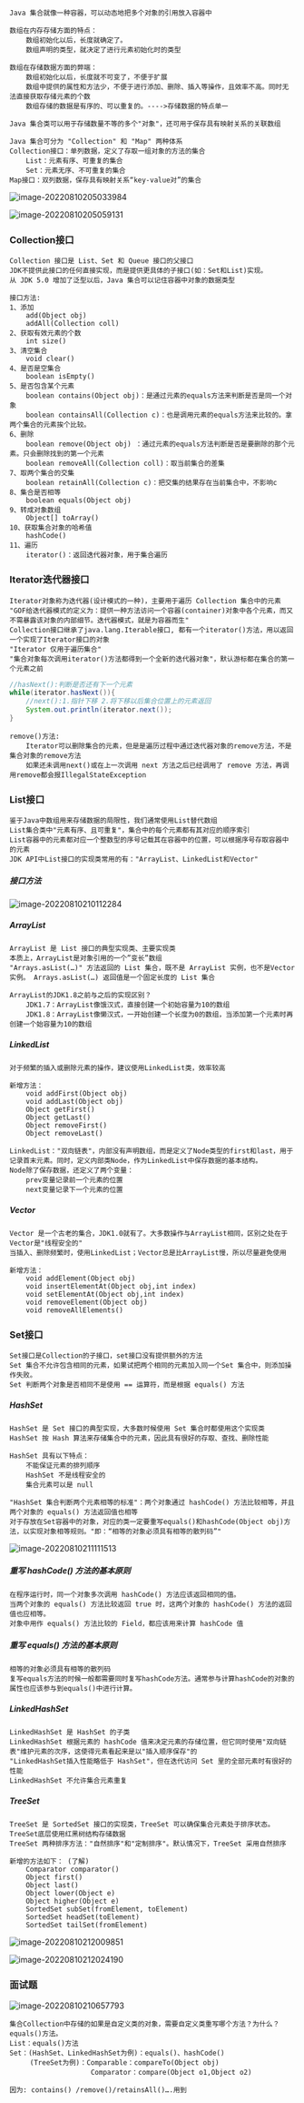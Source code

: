 ```shell
Java 集合就像一种容器，可以动态地把多个对象的引用放入容器中

数组在内存存储方面的特点：
    数组初始化以后，长度就确定了。
    数组声明的类型，就决定了进行元素初始化时的类型
    
数组在存储数据方面的弊端：
    数组初始化以后，长度就不可变了，不便于扩展
    数组中提供的属性和方法少，不便于进行添加、删除、插入等操作，且效率不高。同时无法直接获取存储元素的个数
    数组存储的数据是有序的、可以重复的。---->存储数据的特点单一
    
Java 集合类可以用于存储数量不等的多个"对象"，还可用于保存具有映射关系的关联数组
```

```shell
Java 集合可分为 "Collection" 和 "Map" 两种体系
Collection接口：单列数据，定义了存取一组对象的方法的集合
    List：元素有序、可重复的集合
    Set：元素无序、不可重复的集合
Map接口：双列数据，保存具有映射关系“key-value对”的集合
```

![image-20220810205033984](images/image-20220810205033984.png)

![image-20220810205059131](images/image-20220810205059131.png)

### Collection接口

```shell
Collection 接口是 List、Set 和 Queue 接口的父接口
JDK不提供此接口的任何直接实现，而是提供更具体的子接口(如：Set和List)实现。
从 JDK 5.0 增加了泛型以后，Java 集合可以记住容器中对象的数据类型
```

```shell
接口方法:
1、添加
    add(Object obj)
    addAll(Collection coll) 
2、获取有效元素的个数
	int size()
3、清空集合
	void clear()
4、是否是空集合
	boolean isEmpty()
5、是否包含某个元素
    boolean contains(Object obj)：是通过元素的equals方法来判断是否是同一个对象
    boolean containsAll(Collection c)：也是调用元素的equals方法来比较的。拿两个集合的元素挨个比较。
6、删除
    boolean remove(Object obj) ：通过元素的equals方法判断是否是要删除的那个元素。只会删除找到的第一个元素
    boolean removeAll(Collection coll)：取当前集合的差集
7、取两个集合的交集
	boolean retainAll(Collection c)：把交集的结果存在当前集合中，不影响c 
8、集合是否相等
	boolean equals(Object obj)
9、转成对象数组
	Object[] toArray()
10、获取集合对象的哈希值
	hashCode()
11、遍历
	iterator()：返回迭代器对象，用于集合遍历
```

### Iterator迭代器接口

```shell
Iterator对象称为迭代器(设计模式的一种)，主要用于遍历 Collection 集合中的元素
"GOF给迭代器模式的定义为：提供一种方法访问一个容器(container)对象中各个元素，而又不需暴露该对象的内部细节。迭代器模式，就是为容器而生"
Collection接口继承了java.lang.Iterable接口, 都有一个iterator()方法，用以返回一个实现了Iterator接口的对象
"Iterator 仅用于遍历集合"
"集合对象每次调用iterator()方法都得到一个全新的迭代器对象"，默认游标都在集合的第一个元素之前
```

```java
//hasNext():判断是否还有下一个元素
while(iterator.hasNext()){
    //next():1.指针下移 2.将下移以后集合位置上的元素返回
    System.out.println(iterator.next());
}
```

```shell
remove()方法:
    Iterator可以删除集合的元素，但是是遍历过程中通过迭代器对象的remove方法，不是集合对象的remove方法
    如果还未调用next()或在上一次调用 next 方法之后已经调用了 remove 方法，再调用remove都会报IllegalStateException
```

### List接口

```shell
鉴于Java中数组用来存储数据的局限性，我们通常使用List替代数组
List集合类中"元素有序、且可重复"，集合中的每个元素都有其对应的顺序索引
List容器中的元素都对应一个整数型的序号记载其在容器中的位置，可以根据序号存取容器中的元素
JDK API中List接口的实现类常用的有："ArrayList、LinkedList和Vector"
```

##### 接口方法

![image-20220810210112284](images/image-20220810210112284.png)

##### ArrayList

```shell
ArrayList 是 List 接口的典型实现类、主要实现类
本质上，ArrayList是对象引用的一个”变长”数组
"Arrays.asList(…)" 方法返回的 List 集合，既不是 ArrayList 实例，也不是Vector 实例。 Arrays.asList(…) 返回值是一个固定长度的 List 集合

ArrayList的JDK1.8之前与之后的实现区别？
	JDK1.7：ArrayList像饿汉式，直接创建一个初始容量为10的数组
	JDK1.8：ArrayList像懒汉式，一开始创建一个长度为0的数组，当添加第一个元素时再创建一个始容量为10的数组
```

##### LinkedList

```shell
对于频繁的插入或删除元素的操作，建议使用LinkedList类，效率较高

新增方法：
    void addFirst(Object obj) 
    void addLast(Object obj) 
    Object getFirst()
    Object getLast()
    Object removeFirst()
    Object removeLast()
```

```shell
LinkedList："双向链表"，内部没有声明数组，而是定义了Node类型的first和last，用于记录首末元素。同时，定义内部类Node，作为LinkedList中保存数据的基本结构。
Node除了保存数据，还定义了两个变量：
	prev变量记录前一个元素的位置
	next变量记录下一个元素的位置
```

##### Vector

```shell
Vector 是一个古老的集合，JDK1.0就有了。大多数操作与ArrayList相同，区别之处在于Vector是"线程安全的"
当插入、删除频繁时，使用LinkedList；Vector总是比ArrayList慢，所以尽量避免使用

新增方法：
	void addElement(Object obj) 
	void insertElementAt(Object obj,int index)
	void setElementAt(Object obj,int index)
	void removeElement(Object obj) 
	void removeAllElements()
```

### Set接口

```shell
Set接口是Collection的子接口，set接口没有提供额外的方法
Set 集合不允许包含相同的元素，如果试把两个相同的元素加入同一个Set 集合中，则添加操作失败。
Set 判断两个对象是否相同不是使用 == 运算符，而是根据 equals() 方法
```

##### HashSet

```shell
HashSet 是 Set 接口的典型实现，大多数时候使用 Set 集合时都使用这个实现类
HashSet 按 Hash 算法来存储集合中的元素，因此具有很好的存取、查找、删除性能

HashSet 具有以下特点：
    不能保证元素的排列顺序
    HashSet 不是线程安全的
    集合元素可以是 null
    
"HashSet 集合判断两个元素相等的标准"：两个对象通过 hashCode() 方法比较相等，并且两个对象的 equals() 方法返回值也相等
对于存放在Set容器中的对象，对应的类一定要重写equals()和hashCode(Object obj)方法，以实现对象相等规则。"即：“相等的对象必须具有相等的散列码”"
```

![image-20220810211111513](images/image-20220810211111513.png)

##### **重写** hashCode() 方法的基本原则

```shell
在程序运行时，同一个对象多次调用 hashCode() 方法应该返回相同的值。
当两个对象的 equals() 方法比较返回 true 时，这两个对象的 hashCode() 方法的返回值也应相等。
对象中用作 equals() 方法比较的 Field，都应该用来计算 hashCode 值
```

##### **重写** equals() 方法的基本原则

```shell
相等的对象必须具有相等的散列码
复写equals方法的时候一般都需要同时复写hashCode方法。通常参与计算hashCode的对象的属性也应该参与到equals()中进行计算。
```

##### LinkedHashSet

```shell
LinkedHashSet 是 HashSet 的子类
LinkedHashSet 根据元素的 hashCode 值来决定元素的存储位置，但它同时使用"双向链表"维护元素的次序，这使得元素看起来是以"插入顺序保存"的
"LinkedHashSet插入性能略低于 HashSet"，但在迭代访问 Set 里的全部元素时有很好的性能
LinkedHashSet 不允许集合元素重复
```

##### TreeSet

```shell
TreeSet 是 SortedSet 接口的实现类，TreeSet 可以确保集合元素处于排序状态。
TreeSet底层使用红黑树结构存储数据
TreeSet 两种排序方法："自然排序"和"定制排序"。默认情况下，TreeSet 采用自然排序

新增的方法如下： (了解)
	Comparator comparator()
	Object first()
	Object last()
	Object lower(Object e)
	Object higher(Object e)
	SortedSet subSet(fromElement, toElement) 
	SortedSet headSet(toElement) 
	SortedSet tailSet(fromElement)
```

![image-20220810212009851](images/image-20220810212009851.png)

![image-20220810212024190](images/image-20220810212024190.png)

### 面试题

![image-20220810210657793](images/image-20220810210657793.png)

```shell
集合Collection中存储的如果是自定义类的对象，需要自定义类重写哪个方法？为什么？
equals()方法。  
List：equals()方法
Set：(HashSet、LinkedHashSet为例)：equals()、hashCode()
     (TreeSet为例)：Comparable：compareTo(Object obj)
     				Comparator：compare(Object o1,Object o2)
				
因为: contains() /remove()/retainsAll()….用到
```

